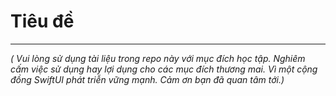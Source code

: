 # Tiêu đề

---

*( Vui lòng sử dụng tài liệu trong repo này với mục đích học tập. Nghiêm cấm việc sử dụng hay lợi dụng cho các mục đích thương mai. Vì một cộng đồng SwiftUI phát triễn vững mạnh. Cảm ơn bạn đã quan tâm tới.)*